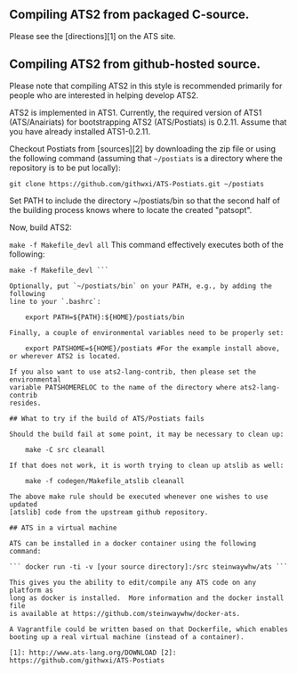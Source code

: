 ## Compiling ATS2 from packaged C-source.

Please see the [directions][1] on the ATS site.

## Compiling ATS2 from github-hosted source.

Please note that compiling ATS2 in this style is recommended primarily for
people who are interested in helping develop ATS2.

ATS2 is implemented in ATS1.  Currently, the required version of ATS1
(ATS/Anairiats) for bootstrapping ATS2 (ATS/Postiats) is 0.2.11.  Assume
that you have already installed ATS1-0.2.11.

Checkout Postiats from [sources][2] by downloading the zip file or using the
following command (assuming that `~/postiats` is a directory where the
repository is to be put locally):


    git clone https://github.com/githwxi/ATS-Postiats.git ~/postiats

Set PATH to include the directory ~/postiats/bin so that the second half of
the building process knows where to locate the created "patsopt".

Now, build ATS2:

``` make -f Makefile_devl all ``` This command effectively executes both of
the following:

``` make -f codegen/Makefile_atslib # this is only needed for the first time
make -f Makefile_devl ```

Optionally, put `~/postiats/bin` on your PATH, e.g., by adding the following
line to your `.bashrc`:

    export PATH=${PATH}:${HOME}/postiats/bin

Finally, a couple of environmental variables need to be properly set:

    export PATSHOME=${HOME}/postiats #For the example install above, or wherever ATS2 is located.

If you also want to use ats2-lang-contrib, then please set the environmental
variable PATSHOMERELOC to the name of the directory where ats2-lang-contrib
resides.

## What to try if the build of ATS/Postiats fails

Should the build fail at some point, it may be necessary to clean up:

    make -C src cleanall

If that does not work, it is worth trying to clean up atslib as well:

    make -f codegen/Makefile_atslib cleanall

The above make rule should be executed whenever one wishes to use updated
[atslib] code from the upstream github repository.

## ATS in a virtual machine

ATS can be installed in a docker container using the following command:

``` docker run -ti -v [your source directory]:/src steinwaywhw/ats ```

This gives you the ability to edit/compile any ATS code on any platform as
long as docker is installed.  More information and the docker install file
is available at https://github.com/steinwaywhw/docker-ats.

A Vagrantfile could be written based on that Dockerfile, which enables
booting up a real virtual machine (instead of a container).

[1]: http://www.ats-lang.org/DOWNLOAD [2]:
https://github.com/githwxi/ATS-Postiats
